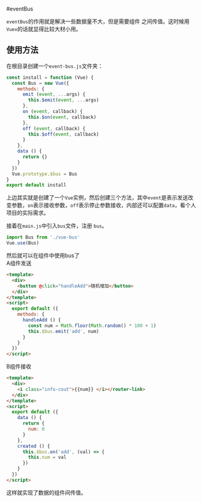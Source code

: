 #eventBus

`eventBus`的作用就是解决一些数据量不大，但是需要组件 之间传值。这时候用`Vuex`的话就显得比较大材小用。

## 使用方法
在根目录创建一个`event-bus.js`文件夹：

``` javascript
const install = function (Vue) {
  const Bus = new Vue({
    methods: {
      emit (event, ...args) {
        this.$emit(event, ...args)
      },
      on (event, callback) {
        this.$on(event, callback)
      },
      off (event, callback) {
        this.$off(event, callback)
      }
    },
    data () {
      return {}
    }
  })
  Vue.prototype.$bus = Bus
}
export default install
```
上边其实就是创建了一个`Vue`实例，然后创建三个方法，其中`event`是表示发送改变参数，`on`表示接收参数，`off`表示停止参数接收，内部还可以配置`data`，看个人项目的实际需求。  

接着在`main.js`中引入`bus`文件，注册 `bus`。 

``` javascript
import Bus from './vue-bus'
Vue.use(Bus)
```
然后就可以在组件中使用bus了  
A组件发送
``` html
<template>
  <div>
    <button @click="handleAdd">随机增加</button>
  </div>
</template>
<script>
  export default ({
    methods: {
      handleAdd () {
        const num = Math.floor(Math.random() * 100 + 1)
        this.$bus.emit('add', num)
      }
    }
  })
</script>
```
B组件接收  
``` html
<template>
  <div>
    <i class="info-cout">{{num}} </i></router-link>
  </div>
</template>
<script>
  export default ({
    data () {
      return {
        num: 0
      }
    },
    created () {
      this.$bus.on('add', (val) => {
        this.num = val
      })
    }
  })
</script>
```
这样就实现了数据的组件间传值。